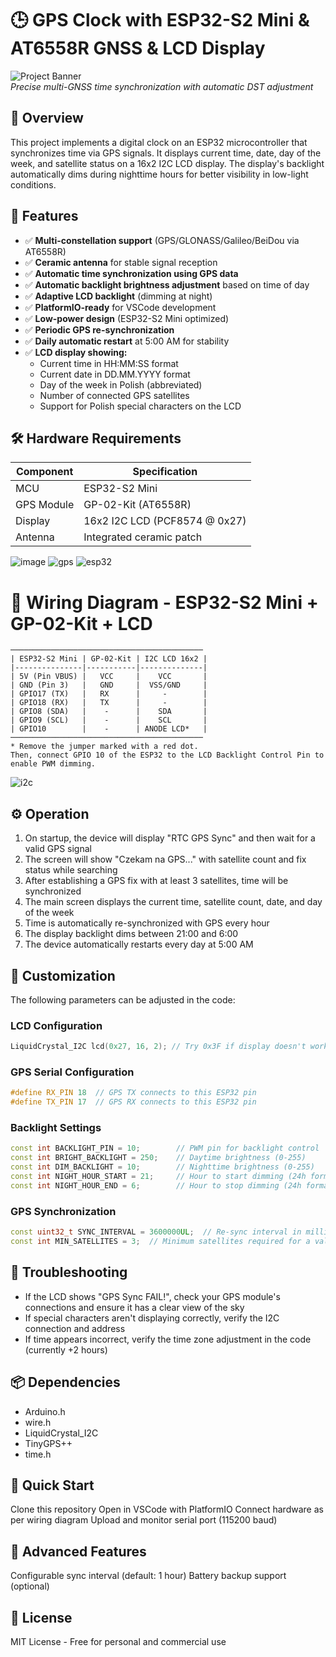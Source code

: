 # 🕒 GPS Clock with ESP32-S2 Mini & AT6558R GNSS & LCD Display

![Project Banner](https://via.placeholder.com/800x300?text=ESP32-S2+Mini+GPS+Clock)  
*Precise multi-GNSS time synchronization with automatic DST adjustment*

## 👀 Overview
This project implements a digital clock on an ESP32 microcontroller that synchronizes time via GPS signals. It displays current time, date, day of the week, and satellite status on a 16x2 I2C LCD display. The display's backlight automatically dims during nighttime hours for better visibility in low-light conditions.

## 📌 Features
- ✅ **Multi-constellation support** (GPS/GLONASS/Galileo/BeiDou via AT6558R)
- ✅ **Ceramic antenna** for stable signal reception
- ✅ **Automatic time synchronization using GPS data**
- ✅ **Automatic backlight brightness adjustment** based on time of day
- ✅ **Adaptive LCD backlight** (dimming at night)
- ✅ **PlatformIO-ready** for VSCode development
- ✅ **Low-power design** (ESP32-S2 Mini optimized)
- ✅ **Periodic GPS re-synchronization**
- ✅ **Daily automatic restart** at 5:00 AM for stability
- ✅ **LCD display showing:**
  - Current time in HH:MM:SS format
  - Current date in DD.MM.YYYY format
  - Day of the week in Polish (abbreviated)
  - Number of connected GPS satellites
  - Support for Polish special characters on the LCD

## 🛠 Hardware Requirements
| Component | Specification |
|-----------|---------------|
| MCU | ESP32-S2 Mini |
| GPS Module | GP-02-Kit (AT6558R) |
| Display | 16x2 I2C LCD (PCF8574 @ 0x27) |
| Antenna | Integrated ceramic patch |

![image](https://github.com/user-attachments/assets/7a30d073-9e98-4a0b-86a8-0a8b02b96ce6)
![gps](https://github.com/user-attachments/assets/4aad349c-5afe-4a8e-9166-d0f13dc339fa)
![esp32](https://github.com/user-attachments/assets/ea1c419f-11a7-4cd5-a082-87febd460633)

# 🔌 Wiring Diagram - ESP32-S2 Mini + GP-02-Kit + LCD
```plaintext
───────────────────────────────────────────
| ESP32-S2 Mini | GP-02-Kit | I2C LCD 16x2 |
|---------------|-----------|--------------|
| 5V (Pin VBUS) |   VCC     |    VCC       |
| GND (Pin 3)   |   GND     |  VSS/GND     |
| GPIO17 (TX)   |   RX      |     -        |
| GPIO18 (RX)   |   TX      |     -        |
| GPIO8 (SDA)   |    -      |    SDA       |
| GPIO9 (SCL)   |    -      |    SCL       |
| GPIO10        |    -      | ANODE LCD*   |
───────────────────────────────────────────
* Remove the jumper marked with a red dot.
Then, connect GPIO 10 of the ESP32 to the LCD Backlight Control Pin to enable PWM dimming.
```
![i2c](https://github.com/user-attachments/assets/b5e58a6c-2006-4d3f-b6d9-4e5d848dfb9c)

## ⚙️ Operation
1. On startup, the device will display "RTC GPS Sync" and then wait for a valid GPS signal
2. The screen will show "Czekam na GPS..." with satellite count and fix status while searching
3. After establishing a GPS fix with at least 3 satellites, time will be synchronized
4. The main screen displays the current time, satellite count, date, and day of the week
5. Time is automatically re-synchronized with GPS every hour
6. The display backlight dims between 21:00 and 6:00
7. The device automatically restarts every day at 5:00 AM

## 🎨 Customization
The following parameters can be adjusted in the code:

### LCD Configuration
```cpp
LiquidCrystal_I2C lcd(0x27, 16, 2); // Try 0x3F if display doesn't work
```

### GPS Serial Configuration
```cpp
#define RX_PIN 18  // GPS TX connects to this ESP32 pin
#define TX_PIN 17  // GPS RX connects to this ESP32 pin
```

### Backlight Settings
```cpp
const int BACKLIGHT_PIN = 10;        // PWM pin for backlight control
const int BRIGHT_BACKLIGHT = 250;    // Daytime brightness (0-255)
const int DIM_BACKLIGHT = 10;        // Nighttime brightness (0-255)
const int NIGHT_HOUR_START = 21;     // Hour to start dimming (24h format)
const int NIGHT_HOUR_END = 6;        // Hour to stop dimming (24h format)
```

### GPS Synchronization
```cpp
const uint32_t SYNC_INTERVAL = 3600000UL;  // Re-sync interval in milliseconds (1 hour)
const int MIN_SATELLITES = 3;  // Minimum satellites required for a valid fix
```

## 🐛 Troubleshooting
- If the LCD shows "GPS Sync FAIL!", check your GPS module's connections and ensure it has a clear view of the sky
- If special characters aren't displaying correctly, verify the I2C connection and address
- If time appears incorrect, verify the time zone adjustment in the code (currently +2 hours)

## 📦 Dependencies
- Arduino.h
- wire.h
- LiquidCrystal_I2C
- TinyGPS++
- time.h

## 🚀 Quick Start
Clone this repository
Open in VSCode with PlatformIO
Connect hardware as per wiring diagram
Upload and monitor serial port (115200 baud)

## 🌟 Advanced Features
Configurable sync interval (default: 1 hour)
Battery backup support (optional)

## 📜 License
MIT License - Free for personal and commercial use
